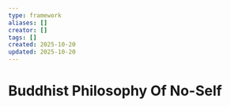```yaml
---
type: framework
aliases: []
creator: []
tags: []
created: 2025-10-20
updated: 2025-10-20
---
```


# Buddhist Philosophy Of No-Self


